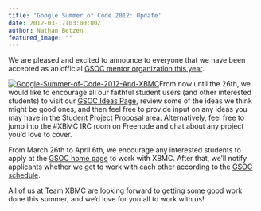 ```yaml
---
title: 'Google Summer of Code 2012: Update'
date: 2012-03-17T03:00:00Z
author: Nathan Betzen
featured_image: ""
---
```

We are pleased and excited to announce to everyone that we have been accepted as an official [GSOC mentor organization this year](http://www.google-melange.com/gsoc/org/google/gsoc2012/xbmc "XBMC at GSOC").

 [![Google-Summer-of-Code-2012-And-XBMC](/sites/default/files/uploads/Google-Summer-of-Code-2012-Projects-Announced-Include-Twitter-and-Wikipedia-300x152.jpg "Google-Summer-of-Code-2012-And-XBMC")](/sites/default/files/uploads/Google-Summer-of-Code-2012-Projects-Announced-Include-Twitter-and-Wikipedia.jpg)From now until the 26th, we would like to encourage all our faithful student users (and other interested students) to visit our [GSOC Ideas Page](https://kodi.wiki/view/Google_Summer_of_Code_2012 "XBMC GSOC Ideas page"), review some of the ideas we think might be good ones, and then feel free to provide input on any ideas you may have in the [Student Project Proposal](https://kodi.wiki/view/Google_Summer_of_Code_2012 "GSOC Student ideas for XBMC") area. Alternatively, feel free to jump into the #XBMC IRC room on Freenode and chat about any project you’d love to cover.

 From March 26th to April 6th, we encourage any interested students to apply at the [GSOC home page](http://www.google-melange.com/gsoc/homepage/google/gsoc2012 "GSOC home page") to work with XBMC. After that, we’ll notify applicants whether we get to work with each other according to the [GSOC schedule](http://www.google-melange.com/gsoc/events/google/gsoc2012 "GSOC Schedule").

 All of us at Team XBMC are looking forward to getting some good work done this summer, and we’d love for you all to work with us!

 